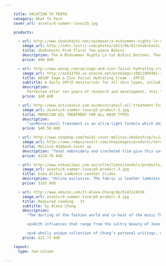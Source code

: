 ```yaml
---

    title: VACATION TO PERTH
    category: What To Pack
    cover_url: assets/4-summer-love/p5.jpg

    products:

      - url: http://www.shakuhachi.net/swimwear/a-midsummer-nights-lo-cut-bikini-bottoms-pink-floral
        image_url: http://cdnc.lystit.com/photos/2013/06/01/shakuhachi-pink-floral-a-midsummer-nights-high-waisted-bikini-brief-product-1-10357740-388176970_large_flex.jpeg
        title: Shakuhachi Pink Floral Two-piece Bikini
        description: The A Midsummer Nights Lo Cut Bikini Bottoms. These low cut bikini bottoms feature the new technology of bonded neoprene which, holds the body in for a more flattering shape. They feature our A Midsummer Nights pale pink and green rose print. A Midsummer Nights print is exclusive to Shakuhachi.
        price: $90 AUD

      - url: http://www.aesop.com/au/sage-and-zinc-facial-hydrating-cream-spf15-2.html
        image_url: http://az412792.vo.msecnd.net/prodimgs/16011904401-350.jpg
        title: AESOP Sage & Zinc Facial Hydrating Cream – SPF15
        subtitle: A daily SPF15 moisturiser for all skin types, including sensitive
        description:
          Perfected after ten years of research and development, this lightweight, hydrating formulation contains mineral-based Zinc Oxide, which forms a barrier to reflect sunlight without clogging pores to leave skin feeling softened and protected.
        price: $40 AUD

      - url: http://www.activeskin.com.au/moroccanoil-oil-treatment-for-all-hair-types-100ml
        image_url: assets/4-summer-love/p5-product-5.jpg
        title: MOROCCAN OIL TREATMENT FOR ALL HAIR TYPES
        description:
          "<p>Moroccanoil Treatment is an ultra-light formula which absorbs into the hair instantly, leaving a natural, silky finish and brilliant shine without leaving a residue.</p>"
        price: $49.50 AUD

      - url: http://www.shopbop.com/heidi-cover-melissa-odabash/vp/v=1/1500939758.htm?folderID=2534374302067619&fm=other-shopbysize&colorId=16825
        image_url: http://www.rumpusresort.com/shopimages/products/normal/melissa-odabash-heidi-cover-up-white-floating-362x361.png
        title: Melissa Odabash Cover up
        description: "Tonal embroidery and crocheted trim give this cover-up a delicate aesthetic. Drawstring waist. Semi-sheer. Fabric: Embroidered voile. 100% rayon."
        price: $210.78 AUD

      - url: http://www.eskaalikai.com.au/collections/sandals/products/slides-1
        image_url: assets/4-summer-love/p5-product-3.jpg
        title: Eska Alikai Lambskin Leather Slides
        description: "Online exclusive. The fabric is leather lambskin. Toe strap width is 6.5 cm."
        price: $165 AUD

      - url: http://www.amazon.com/It-Alexa-Chung/dp/0143124838
        image_url: assets/4-summer-love/p5-product-4.jpg
        title: Required reading - It
        subtitle: by Alexa Chung
        description:
          "The darling of the fashion world and co-host of the music TV show Fuse News shares her inspirations, musings, and her own very personal and eclectic style.</p>

          <p>With influences that range from the sultry beauty of Jane Birkin to the rocker chic of Mick Jagger, it’s no wonder that everything worn by Alexa Chung instantly becomes the latest trend. Already a hugely popular television personality and a muse for Marc Jacobs and Karl Lagerfeld, Chung is now a co-anchor of the nightly music show Fuse News, covering today’s hottest acts and entertainment news. Chung’s first book, It, provides her legion of fans with a long-awaited inside look at her fascinating world.</p>

          <p>A wholly unique collection of Chung’s personal writings, drawings, and photographs, It covers everything from her candid thoughts on life, love, and music to her favorite ensembles and how to decide what to wear in the morning. With Chung’s characteristic wit, charm, and refreshingly down-to-earth attitude, this full-color compendium is a must-have for anyone who loves fashion, music, and just about everything Alexa Chung.</p>"
        price: $21.73 AUD

    layout:
      type: two-column

---
```


